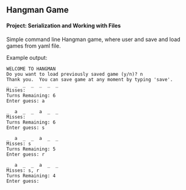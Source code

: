 ## Hangman Game
#### Project: Serialization and Working with Files

Simple command line Hangman game, where user and save and load games from yaml file.

Example output:

```
WELCOME TO HANGMAN
Do you want to load previously saved game (y/n)? n
Thank you.  You can save game at any moment by typing 'save'.
_  _  _  _  _  _  _
Misses:
Turns Remaining: 6
Enter guess: a

_  a  _  _  a  _  _
Misses:
Turns Remaining: 6
Enter guess: s

_  a  _  _  a  _  _
Misses: s
Turns Remaining: 5
Enter guess: r

_  a  _  _  a  _  _
Misses: s, r
Turns Remaining: 4
Enter guess:
```